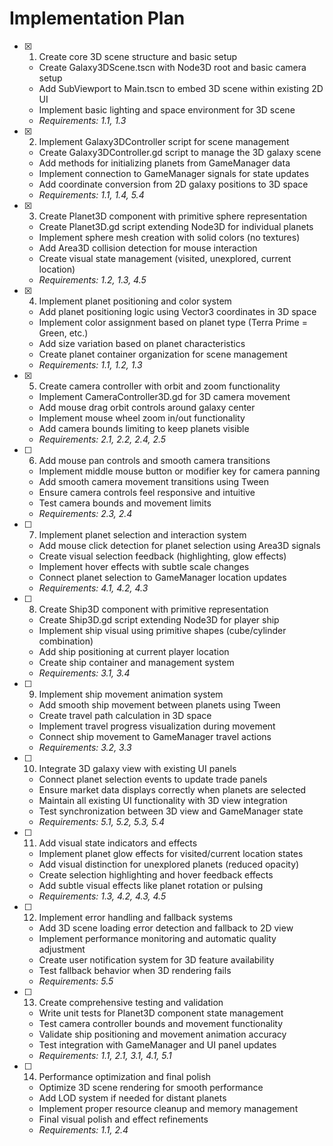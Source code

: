 # Implementation Plan

- [x] 1. Create core 3D scene structure and basic setup





  - Create Galaxy3DScene.tscn with Node3D root and basic camera setup
  - Add SubViewport to Main.tscn to embed 3D scene within existing 2D UI
  - Implement basic lighting and space environment for 3D scene
  - _Requirements: 1.1, 1.3_

- [x] 2. Implement Galaxy3DController script for scene management





  - Create Galaxy3DController.gd script to manage the 3D galaxy scene
  - Add methods for initializing planets from GameManager data
  - Implement connection to GameManager signals for state updates
  - Add coordinate conversion from 2D galaxy positions to 3D space
  - _Requirements: 1.1, 1.4, 5.4_

- [x] 3. Create Planet3D component with primitive sphere representation





  - Create Planet3D.gd script extending Node3D for individual planets
  - Implement sphere mesh creation with solid colors (no textures)
  - Add Area3D collision detection for mouse interaction
  - Create visual state management (visited, unexplored, current location)
  - _Requirements: 1.2, 1.3, 4.5_

- [x] 4. Implement planet positioning and color system





  - Add planet positioning logic using Vector3 coordinates in 3D space
  - Implement color assignment based on planet type (Terra Prime = Green, etc.)
  - Add size variation based on planet characteristics
  - Create planet container organization for scene management
  - _Requirements: 1.1, 1.2, 1.3_

- [x] 5. Create camera controller with orbit and zoom functionality





  - Implement CameraController3D.gd for 3D camera movement
  - Add mouse drag orbit controls around galaxy center
  - Implement mouse wheel zoom in/out functionality
  - Add camera bounds limiting to keep planets visible
  - _Requirements: 2.1, 2.2, 2.4, 2.5_

- [ ] 6. Add mouse pan controls and smooth camera transitions
  - Implement middle mouse button or modifier key for camera panning
  - Add smooth camera movement transitions using Tween
  - Ensure camera controls feel responsive and intuitive
  - Test camera bounds and movement limits
  - _Requirements: 2.3, 2.4_

- [ ] 7. Implement planet selection and interaction system
  - Add mouse click detection for planet selection using Area3D signals
  - Create visual selection feedback (highlighting, glow effects)
  - Implement hover effects with subtle scale changes
  - Connect planet selection to GameManager location updates
  - _Requirements: 4.1, 4.2, 4.3_

- [ ] 8. Create Ship3D component with primitive representation
  - Create Ship3D.gd script extending Node3D for player ship
  - Implement ship visual using primitive shapes (cube/cylinder combination)
  - Add ship positioning at current player location
  - Create ship container and management system
  - _Requirements: 3.1, 3.4_

- [ ] 9. Implement ship movement animation system
  - Add smooth ship movement between planets using Tween
  - Create travel path calculation in 3D space
  - Implement travel progress visualization during movement
  - Connect ship movement to GameManager travel actions
  - _Requirements: 3.2, 3.3_

- [ ] 10. Integrate 3D galaxy view with existing UI panels
  - Connect planet selection events to update trade panels
  - Ensure market data displays correctly when planets are selected
  - Maintain all existing UI functionality with 3D view integration
  - Test synchronization between 3D view and GameManager state
  - _Requirements: 5.1, 5.2, 5.3, 5.4_

- [ ] 11. Add visual state indicators and effects
  - Implement planet glow effects for visited/current location states
  - Add visual distinction for unexplored planets (reduced opacity)
  - Create selection highlighting and hover feedback effects
  - Add subtle visual effects like planet rotation or pulsing
  - _Requirements: 1.3, 4.2, 4.3, 4.5_

- [ ] 12. Implement error handling and fallback systems
  - Add 3D scene loading error detection and fallback to 2D view
  - Implement performance monitoring and automatic quality adjustment
  - Create user notification system for 3D feature availability
  - Test fallback behavior when 3D rendering fails
  - _Requirements: 5.5_

- [ ] 13. Create comprehensive testing and validation
  - Write unit tests for Planet3D component state management
  - Test camera controller bounds and movement functionality
  - Validate ship positioning and movement animation accuracy
  - Test integration with GameManager and UI panel updates
  - _Requirements: 1.1, 2.1, 3.1, 4.1, 5.1_

- [ ] 14. Performance optimization and final polish
  - Optimize 3D scene rendering for smooth performance
  - Add LOD system if needed for distant planets
  - Implement proper resource cleanup and memory management
  - Final visual polish and effect refinements
  - _Requirements: 1.1, 2.4_